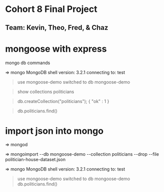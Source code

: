 # Cohort 8 Final Project #

## Team: Kevin, Theo, Fred, & Chaz ##


# mongoose with express

mongo db commands

⇒  mongo
MongoDB shell version: 3.2.1
connecting to: test

> use mongoose-demo
switched to db mongoose-demo

> show collections
politicians


> db.createCollection("politicians");
{ "ok" : 1 }


> db.politicians.find()


# import json into mongo

⇒  mongod

⇒  mongoimport --db mongoose-demo --collection politicians --drop --file politician-house-dataset.json

⇒  mongo
MongoDB shell version: 3.2.1
connecting to: test
> use mongoose-demo
switched to db mongoose-demo
> db.politicians.find()